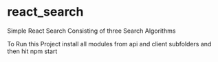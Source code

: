 # react_search

Simple React Search Consisting of three Search Algorithms

To Run this Project install all modules from api and client subfolders and then hit npm start
